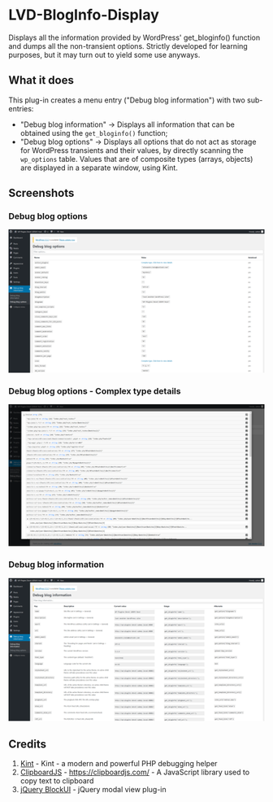 # LVD-BlogInfo-Display

Displays all the information provided by WordPress' get_bloginfo() function and dumps all the non-transient options. 
Strictly developed for learning purposes, but it may turn out to yield some use anyways.

## What it does

This plug-in creates a menu entry ("Debug blog information") with two sub-entries:

- "Debug blog information" -> Displays all information that can be obtained using the `get_bloginfo()` function;
- "Debug blog options" -> Displays all options that do not act as storage for WordPress transients and their values, by directly scanning the `wp_options` table. Values that are of composite types (arrays, objects) are displayed in a separate window, using Kint.

## Screenshots

### Debug blog options

![Debug blog options](/screenshots/Debug_blog_options_ALL.png?raw=true)

### Debug blog options - Complex type details

![Debug blog options - Complex type details](/screenshots/Debug_blog_options_DETAILS.png?raw=true)

### Debug blog information

![Debug blog information](/screenshots/Debug_bloginfo_ALL.png?raw=true)

## Credits

1. [Kint](https://kint-php.github.io/kint/) - Kint - a modern and powerful PHP debugging helper
2. [ClipboardJS]() - https://clipboardjs.com/ - A JavaScript library used to copy text to clipboard
3. [jQuery BlockUI](http://jquery.malsup.com/block/#overview) - jQuery modal view plug-in